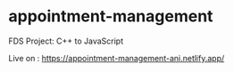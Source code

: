 # appointment-management
 FDS Project: C++ to JavaScript

Live on : https://appointment-management-ani.netlify.app/